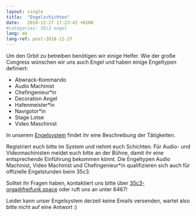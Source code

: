 ```yaml
---
layout: single
title:  "Engelschichten"
date:   2018-12-27 17:23:42 +0100
#categories: 35c3 engel
lang: de
lang-ref: post-2018-12-27
---
```


Um den Orbit zu betreiben benötigen wir einige Helfer. Wie der große Congress wünschen wir uns auch Engel und haben einige Engeltypen definiert:

* Abwrack-Kommando				
* Audio Machinist
* Chefingenieur*in				
* Decoration Angel				
* Hafenmeister*in
* Navigotor*in				
* Stage Lotse
* Video Maschinist

In unserem [Engelsystem](https://engelsystem.oio.social/angeltypes?action=about) findet ihr eine Beschreibung der Tätigkeiten.

Registriert euch bitte im System und nehmt euch Schichten. Für Audio- und Videomachinisten meldet euch bitte an der Bühne, damit ihr eine entsprechende Einführung bekommen könnt. Die Engeltypen Audio Machinist, Video Machinist und Chefingenieur*in qualifizieren sich auch für offizielle Engelstunden beim 35c3.

Solltet ihr Fragen haben, kontaktiert uns bitte über 35c3-orga@freifunk.space oder ruft uns an unter 6467!

Leider kann unser Engelsystem derzeit keine Emails versenden, wartet also bitte nicht auf eine Antwort :)
